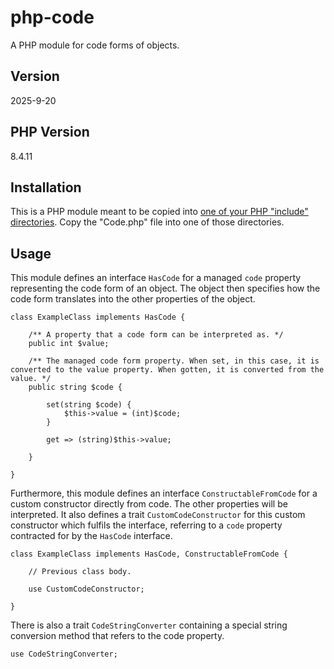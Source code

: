 # php-code
A PHP module for code forms of objects.

## Version
2025-9-20

## PHP Version
8.4.11

## Installation
This is a PHP module meant to be copied into [one of your PHP "include" directories](https://www.php.net/manual/en/ini.core.php#ini.include-path). Copy the "Code.php" file into one of those directories.

## Usage
This module defines an interface `HasCode` for a managed `code` property representing the code form of an object. The object then specifies how the code form translates into the other properties of the object.

    class ExampleClass implements HasCode {
        
        /** A property that a code form can be interpreted as. */
        public int $value;
        
        /** The managed code form property. When set, in this case, it is converted to the value property. When gotten, it is converted from the value. */
        public string $code {
            
            set(string $code) {   
                $this->value = (int)$code;
            }
            
            get => (string)$this->value;
            
        }
        
    }
    
Furthermore, this module defines an interface `ConstructableFromCode` for a custom constructor directly from code. The other properties will be interpreted. It also defines a trait `CustomCodeConstructor` for this custom constructor which fulfils the interface, referring to a `code` property contracted for by the `HasCode` interface.
    
    class ExampleClass implements HasCode, ConstructableFromCode {
        
        // Previous class body.
        
        use CustomCodeConstructor;
        
    }
    
There is also a trait `CodeStringConverter` containing a special string conversion method that refers to the code property.

    use CodeStringConverter;
